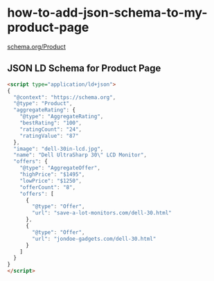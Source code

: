 # how-to-add-json-schema-to-my-product-page

[schema.org/Product](https://schema.org/Product)

## JSON LD Schema for Product Page
```html
<script type="application/ld+json">
{
  "@context": "https://schema.org",
  "@type": "Product",
  "aggregateRating": {
    "@type": "AggregateRating",
    "bestRating": "100",
    "ratingCount": "24",
    "ratingValue": "87"
  },
  "image": "dell-30in-lcd.jpg",
  "name": "Dell UltraSharp 30\" LCD Monitor",
  "offers": {
    "@type": "AggregateOffer",
    "highPrice": "$1495",
    "lowPrice": "$1250",
    "offerCount": "8",
    "offers": [
      {
        "@type": "Offer",
        "url": "save-a-lot-monitors.com/dell-30.html"
      },
      {
        "@type": "Offer",
        "url": "jondoe-gadgets.com/dell-30.html"
      }
    ]
  }
}
</script>
```
